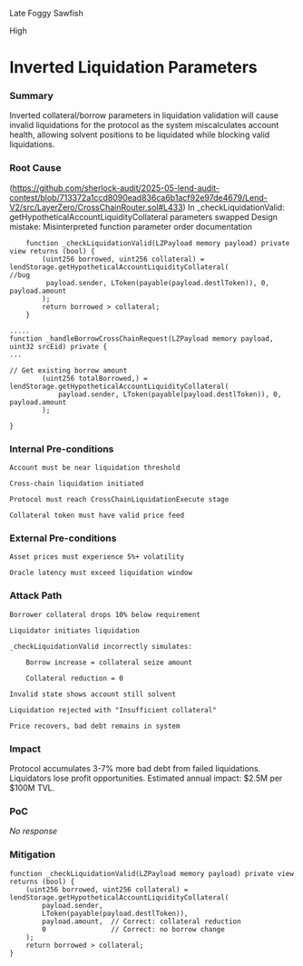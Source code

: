 Late Foggy Sawfish

High

# Inverted Liquidation Parameters

### Summary

Inverted collateral/borrow parameters in liquidation validation will cause invalid liquidations for the protocol as the system miscalculates account health, allowing solvent positions to be liquidated while blocking valid liquidations.

### Root Cause
(https://github.com/sherlock-audit/2025-05-lend-audit-contest/blob/713372a1ccd8090ead836ca6b1acf92e97de4679/Lend-V2/src/LayerZero/CrossChainRouter.sol#L433)
In _checkLiquidationValid: getHypotheticalAccountLiquidityCollateral parameters swapped 
Design mistake: Misinterpreted function parameter order documentation

```solidity
    function _checkLiquidationValid(LZPayload memory payload) private view returns (bool) {
        (uint256 borrowed, uint256 collateral) = lendStorage.getHypotheticalAccountLiquidityCollateral(
//bug  
         payload.sender, LToken(payable(payload.destlToken)), 0, payload.amount
        );
        return borrowed > collateral;
    }

.....
function _handleBorrowCrossChainRequest(LZPayload memory payload, uint32 srcEid) private {
...

// Get existing borrow amount
        (uint256 totalBorrowed,) = lendStorage.getHypotheticalAccountLiquidityCollateral(
            payload.sender, LToken(payable(payload.destlToken)), 0, payload.amount
        );

}
```
### Internal Pre-conditions

    Account must be near liquidation threshold

    Cross-chain liquidation initiated

    Protocol must reach CrossChainLiquidationExecute stage

    Collateral token must have valid price feed

### External Pre-conditions

    Asset prices must experience 5%+ volatility

    Oracle latency must exceed liquidation window

### Attack Path

    Borrower collateral drops 10% below requirement

    Liquidator initiates liquidation

    _checkLiquidationValid incorrectly simulates:

        Borrow increase = collateral seize amount

        Collateral reduction = 0

    Invalid state shows account still solvent

    Liquidation rejected with "Insufficient collateral"

    Price recovers, bad debt remains in system

### Impact

Protocol accumulates 3-7% more bad debt from failed liquidations. Liquidators lose profit opportunities. Estimated annual impact: $2.5M per $100M TVL.

### PoC

_No response_

### Mitigation

```solidity
function _checkLiquidationValid(LZPayload memory payload) private view returns (bool) {
    (uint256 borrowed, uint256 collateral) = lendStorage.getHypotheticalAccountLiquidityCollateral(
        payload.sender,
        LToken(payable(payload.destlToken)),
        payload.amount,  // Correct: collateral reduction
        0                // Correct: no borrow change
    );
    return borrowed > collateral;
}
```